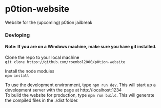 # p0tion-website

Website for the (upcoming) p0tion jailbreak

### Devloping

#### Note: If you are on a Windows machine, make sure you have git installed.

Clone the repo to your local machine\
`git clone https://github.com/roembol2000/p0tion-website`

Install the node modules\
`npm install`

To use the development environment, type `npm run dev`. This will start up a development server with the page at http://localhost:1234 \
To build the website for production, type `npm run build`. This will generate the compiled files in the ./dist folder.
